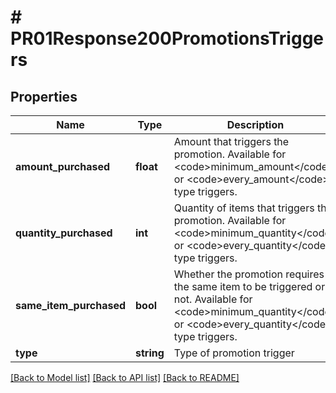 # # PR01Response200PromotionsTriggers

## Properties

Name | Type | Description | Notes
------------ | ------------- | ------------- | -------------
**amount_purchased** | **float** | Amount that triggers the promotion. Available for &lt;code&gt;minimum_amount&lt;/code&gt; or &lt;code&gt;every_amount&lt;/code&gt; type triggers. | [optional]
**quantity_purchased** | **int** | Quantity of items that triggers the promotion. Available for &lt;code&gt;minimum_quantity&lt;/code&gt; or &lt;code&gt;every_quantity&lt;/code&gt; type triggers. | [optional]
**same_item_purchased** | **bool** | Whether the promotion requires the same item to be triggered or not. Available for &lt;code&gt;minimum_quantity&lt;/code&gt; or &lt;code&gt;every_quantity&lt;/code&gt; type triggers. | [optional]
**type** | **string** | Type of promotion trigger | [optional]

[[Back to Model list]](../../README.md#models) [[Back to API list]](../../README.md#endpoints) [[Back to README]](../../README.md)
